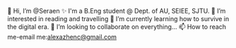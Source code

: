 👋 Hi, I’m @Seraen
✨ I'm a B.Eng student @ Dept. of AU, SEIEE, SJTU.
👀 I’m interested in reading and travelling
🌱 I’m currently learning how to survive in the digital era.
💞️ I’m looking to collaborate on everything...
📫 How to reach me-email me:alexazhenc@gmail.com
